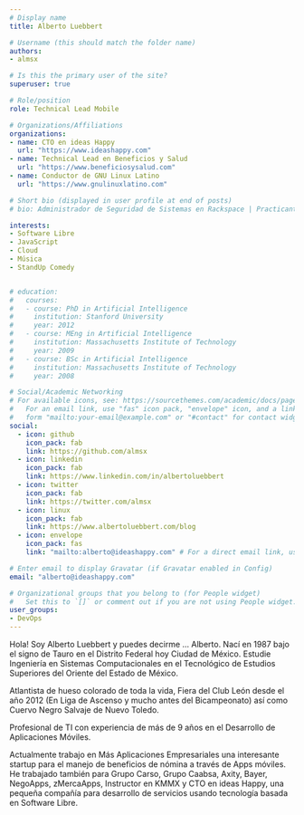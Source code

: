 ```yaml
---
# Display name
title: Alberto Luebbert

# Username (this should match the folder name)
authors:
- almsx

# Is this the primary user of the site?
superuser: true

# Role/position
role: Technical Lead Mobile

# Organizations/Affiliations
organizations:
- name: CTO en ideas Happy
  url: "https://www.ideashappy.com"
- name: Technical Lead en Beneficios y Salud
  url: "https://www.beneficiosysalud.com"
- name: Conductor de GNU Linux Latino
  url: "https://www.gnulinuxlatino.com"

# Short bio (displayed in user profile at end of posts)
# bio: Administrador de Seguridad de Sistemas en Rackspace | Practicante de DevOps | Entusiasta de Kubernetes | Ninja de Ansible | Novato en Ciencia de Datos

interests:
- Software Libre
- JavaScript
- Cloud
- Música
- StandUp Comedy


# education:
#   courses:
#   - course: PhD in Artificial Intelligence
#     institution: Stanford University
#     year: 2012
#   - course: MEng in Artificial Intelligence
#     institution: Massachusetts Institute of Technology
#     year: 2009
#   - course: BSc in Artificial Intelligence
#     institution: Massachusetts Institute of Technology
#     year: 2008

# Social/Academic Networking
# For available icons, see: https://sourcethemes.com/academic/docs/page-builder/#icons
#   For an email link, use "fas" icon pack, "envelope" icon, and a link in the
#   form "mailto:your-email@example.com" or "#contact" for contact widget.
social:
  - icon: github
    icon_pack: fab
    link: https://github.com/almsx
  - icon: linkedin
    icon_pack: fab
    link: https://www.linkedin.com/in/albertoluebbert
  - icon: twitter
    icon_pack: fab
    link: https://twitter.com/almsx
  - icon: linux
    icon_pack: fab
    link: https://www.albertoluebbert.com/blog
  - icon: envelope
    icon_pack: fas
    link: "mailto:alberto@ideashappy.com" # For a direct email link, use "mailto:test@example.org".

# Enter email to display Gravatar (if Gravatar enabled in Config)
email: "alberto@ideashappy.com"

# Organizational groups that you belong to (for People widget)
#   Set this to `[]` or comment out if you are not using People widget.
user_groups:
- DevOps
---
```


Hola! Soy Alberto Luebbert y puedes decirme … Alberto. Nací en 1987 bajo el signo de Tauro en el Distrito Federal hoy Ciudad de México. Estudie Ingeniería en Sistemas Computacionales en el Tecnológico de Estudios Superiores del Oriente del Estado de México.

Atlantista de hueso colorado de toda la vida, Fiera del Club León desde el año 2012 (En Liga de Ascenso y mucho antes del Bicampeonato) así como Cuervo Negro Salvaje de Nuevo Toledo.

Profesional de TI con experiencia de más de 9 años en el Desarrollo de Aplicaciones Móviles.

Actualmente trabajo en Más Aplicaciones Empresariales una interesante startup para el manejo de beneficios de nómina a través de Apps móviles. He trabajado también para Grupo Carso, Grupo Caabsa, Axity, Bayer, NegoApps, zMercaApps, Instructor en KMMX y CTO en ideas Happy, una pequeña compañía para desarrollo de servicios usando tecnología basada en Software Libre.
